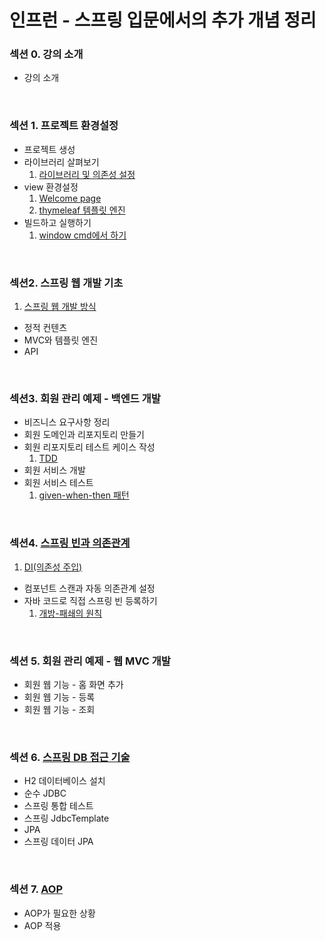 # 인프런 - 스프링 입문에서의 추가 개념 정리

### 섹션 0. 강의 소개
  - 강의 소개

<BR>

### 섹션 1. 프로젝트 환경설정
  - 프로젝트 생성
  - 라이브러리 살펴보기
    1. [라이브러리 및 의존성 설정](./Library%20Dependencies.md)
  - view 환경설정
    1. [Welcome page](./Welcome%20Page.md)
    2. [thymeleaf 템플릿 엔진](./Thymeleaf%20Template%20Engine.md)
  - 빌드하고 실행하기
    1. [window cmd에서 하기](./Build&Execute.md)

<BR>

### 섹션2. 스프링 웹 개발 기초

1. [스프링 웹 개발 방식](Spring%20Web%20Development%20method.md)	

- 정적 컨텐츠
- MVC와 템플릿 엔진
- API

<br>

### 섹션3. 회원 관리 예제 - 백엔드 개발

- 비즈니스 요구사항 정리
- 회원 도메인과 리포지토리 만들기
- 회원 리포지토리 테스트 케이스 작성
  1. [TDD](https://github.com/fake-developers/1st/blob/main/SJH/TDD.md)
- 회원 서비스 개발
- 회원 서비스 테스트
  1. [given-when-then 패턴](./Given-When-Then%20Pattern.md)

<br>

### 섹션4. [스프링 빈과 의존관계](./Spring%20Bean&Dependency%20Inversion.md)

1. [DI(의존성 주입)](./DI.md)

- 컴포넌트 스캔과 자동 의존관계 설정
- 자바 코드로 직접 스프링 빈 등록하기
  1. [개방-패쇄의 원칙](./OCP.md)

<br>

### 섹션 5. 회원 관리 예제 - 웹 MVC 개발

- 회원 웹 기능 - 홈 화면 추가
- 회원 웹 기능 - 등록
- 회원 웹 기능 - 조회

<br>

### 섹션 6. [스프링 DB 접근 기술](./Spring%20DB%20Approch%20Technology.md)

- H2 데이터베이스 설치
- 순수 JDBC
- 스프링 통합 테스트
- 스프링 JdbcTemplate
- JPA
- 스프링 데이터 JPA

<br>

### 섹션 7. [AOP](./AOP.md)

- AOP가 필요한 상황
- AOP 적용
